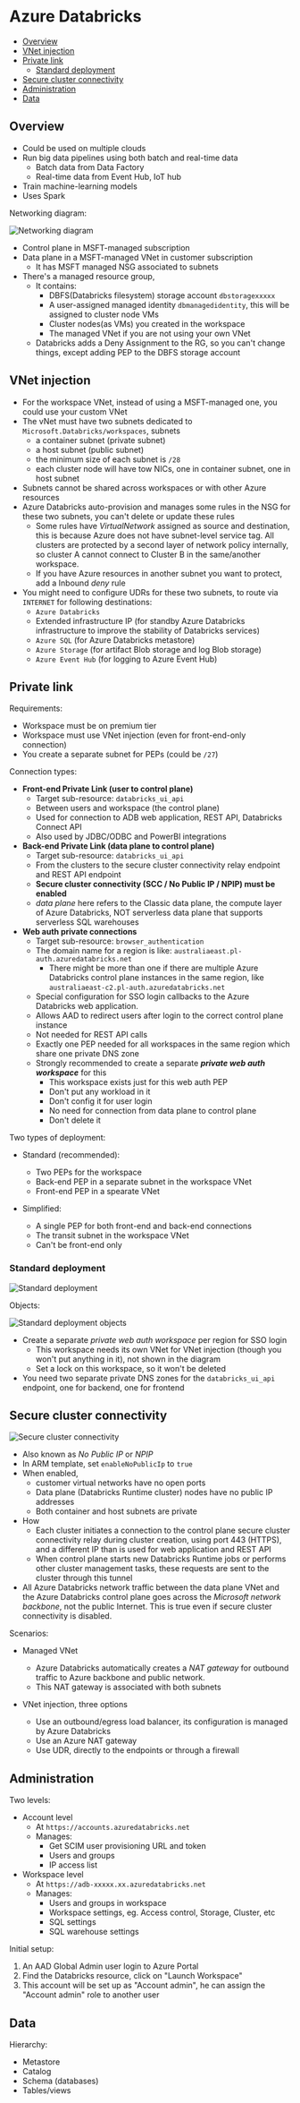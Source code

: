 # Azure Databricks

- [Overview](#overview)
- [VNet injection](#vnet-injection)
- [Private link](#private-link)
  - [Standard deployment](#standard-deployment)
- [Secure cluster connectivity](#secure-cluster-connectivity)
- [Administration](#administration)
- [Data](#data)


## Overview

- Could be used on multiple clouds
- Run big data pipelines using both batch and real-time data
  - Batch data from Data Factory
  - Real-time data from Event Hub, IoT hub
- Train machine-learning models
- Uses Spark

Networking diagram:

![Networking diagram](images/azure_databricks-arch-diagram.png)

- Control plane in MSFT-managed subscription
- Data plane in a MSFT-managed VNet in customer subscription
  - It has MSFT managed NSG associated to subnets
- There's a managed resource group,
  - It contains:
    - DBFS(Databricks filesystem) storage account `dbstoragexxxxx`
    - A user-assigned managed identity `dbmanagedidentity`, this will be assigned to cluster node VMs
    - Cluster nodes(as VMs) you created in the workspace
    - The managed VNet if you are not using your own VNet
  - Databricks adds a Deny Assignment to the RG, so you can't change things, except adding PEP to the DBFS storage account


## VNet injection

- For the workspace VNet, instead of using a MSFT-managed one, you could use your custom VNet
- The vNet must have two subnets dedicated to `Microsoft.Databricks/workspaces`, subnets
  - a container subnet (private subnet)
  - a host subnet (public subnet)
  - the minimum size of each subnet is `/28`
  - each cluster node will have tow NICs, one in container subnet, one in host subnet
- Subnets cannot be shared across workspaces or with other Azure resources
- Azure Databricks auto-provision and manages some rules in the NSG for these two subnets, you can't delete or update these rules
  - Some rules have *VirtualNetwork* assigned as source and destination, this is because Azure does not have subnet-level service tag. All clusters are protected by a second layer of network policy internally, so cluster A cannot connect to Cluster B in the same/another workspace.
  - If you have Azure resources in another subnet you want to protect, add a Inbound *deny* rule
- You might need to configure UDRs for these two subnets, to route via `INTERNET` for following destinations:
  - `Azure Databricks`
  - Extended infrastructure IP (for standby Azure Databricks infrastructure to improve the stability of Databricks services)
  - `Azure SQL` (for Azure Databricks metastore)
  - `Azure Storage` (for artifact Blob storage and log Blob storage)
  - `Azure Event Hub` (for logging to Azure Event Hub)


## Private link

Requirements:
- Workspace must be on premium tier
- Workspace must use VNet injection (even for front-end-only connection)
- You create a separate subnet for PEPs (could be `/27`)

Connection types:

- **Front-end Private Link (user to control plane)**
  - Target sub-resource: `databricks_ui_api`
  - Between users and workspace (the control plane)
  - Used for connection to ADB web application, REST API, Databricks Connect API
  - Also used by JDBC/ODBC and PowerBI integrations
- **Back-end Private Link (data plane to control plane)**
  - Target sub-resource: `databricks_ui_api`
  - From the clusters to the secure cluster connectivity relay endpoint and REST API endpoint
  - **Secure cluster connectivity (SCC / No Public IP / NPIP) must be enabled**
  - *data plane* here refers to the Classic data plane, the compute layer of Azure Databricks, NOT serverless data plane that supports serverless SQL warehouses
- **Web auth private connections**
  - Target sub-resource: `browser_authentication`
  - The domain name for a region is like: `australiaeast.pl-auth.azuredatabricks.net`
    - There might be more than one if there are multiple Azure Databricks control plane instances in the same region, like `australiaeast-c2.pl-auth.azuredatabricks.net`
  - Special configuration for SSO login callbacks to the Azure Databricks web application.
  - Allows AAD to redirect users after login to the correct control plane instance
  - Not needed for REST API calls
  - Exactly one PEP needed for all workspaces in the same region which share one private DNS zone
  - Strongly recommended to create a separate ***private web auth workspace*** for this
    - This workspace exists just for this web auth PEP
    - Don't put any workload in it
    - Don't config it for user login
    - No need for connection from data plane to control plane
    - Don't delete it

Two types of deployment:

- Standard (recommended):
  - Two PEPs for the workspace
  - Back-end PEP in a separate subnet in the workspace VNet
  - Front-end PEP in a spearate VNet

- Simplified:
  - A single PEP for both front-end and back-end connections
  - The transit subnet in the workspace VNet
  - Can't be front-end only

### Standard deployment

![Standard deployment](images/azure_databricks-private-link-standard-deployment.png)

Objects:

![Standard deployment objects](images/azure_databricks-private-link-standard-deployment-objects.png)

- Create a separate *private web auth workspace* per region for SSO login
  - This workspace needs its own VNet for VNet injection (though you won't put anything in it), not shown in the diagram
  - Set a lock on this workspace, so it won't be deleted
- You need two separate private DNS zones for the `databricks_ui_api` endpoint, one for backend, one for frontend


## Secure cluster connectivity

![Secure cluster connectivity](./images/azure_databricks-secure-cluster-connectivity.png)

- Also known as *No Public IP* or *NPIP*
- In ARM template, set `enableNoPublicIp` to `true`
- When enabled,
  - customer virtual networks have no open ports
  - Data plane (Databricks Runtime cluster) nodes have no public IP addresses
  - Both container and host subnets are private
- How
  - Each cluster initiates a connection to the control plane secure cluster connectivity relay during cluster creation, using port 443 (HTTPS), and a different IP than is used for web application and REST API
  - When control plane starts new Databricks Runtime jobs or performs other cluster management tasks, these requests are sent to the cluster through this tunnel
- All Azure Databricks network traffic between the data plane VNet and the Azure Databricks control plane goes across the *Microsoft network backbone*, not the public Internet. This is true even if secure cluster connectivity is disabled.

Scenarios:

- Managed VNet
  - Azure Databricks automatically creates a *NAT gateway* for outbound traffic to Azure backbone and public network.
  - This NAT gateway is associated with both subnets

- VNet injection, three options
  - Use an outbound/egress load balancer, its configuration is managed by Azure Databricks
  - Use an Azure NAT gateway
  - Use UDR, directly to the endpoints or through a firewall


## Administration

Two levels:

- Account level
  - At `https://accounts.azuredatabricks.net`
  - Manages:
    - Get SCIM user provisioning URL and token
    - Users and groups
    - IP access list
- Workspace level
  - At `https://adb-xxxxx.xx.azuredatabricks.net`
  - Manages:
    - Users and groups in workspace
    - Workspace settings, eg. Access control, Storage, Cluster, etc
    - SQL settings
    - SQL warehouse settings

Initial setup:

1. An AAD Global Admin user login to Azure Portal
1. Find the Databricks resource, click on "Launch Workspace"
1. This account will be set up as "Account admin", he can assign the "Account admin" role to another user


## Data

Hierarchy:

- Metastore
- Catalog
- Schema (databases)
- Tables/views
